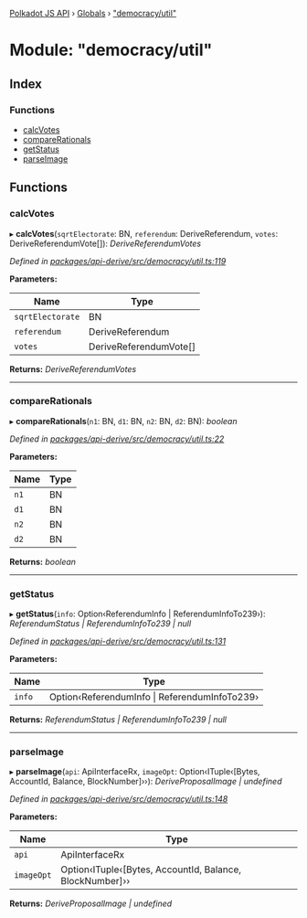 [Polkadot JS API](../README.md) › [Globals](../globals.md) › ["democracy/util"](_democracy_util_.md)

# Module: "democracy/util"

## Index

### Functions

* [calcVotes](_democracy_util_.md#calcvotes)
* [compareRationals](_democracy_util_.md#comparerationals)
* [getStatus](_democracy_util_.md#getstatus)
* [parseImage](_democracy_util_.md#parseimage)

## Functions

###  calcVotes

▸ **calcVotes**(`sqrtElectorate`: BN, `referendum`: DeriveReferendum, `votes`: DeriveReferendumVote[]): *DeriveReferendumVotes*

*Defined in [packages/api-derive/src/democracy/util.ts:119](https://github.com/polkadot-js/api/blob/71c1d16dc4/packages/api-derive/src/democracy/util.ts#L119)*

**Parameters:**

Name | Type |
------ | ------ |
`sqrtElectorate` | BN |
`referendum` | DeriveReferendum |
`votes` | DeriveReferendumVote[] |

**Returns:** *DeriveReferendumVotes*

___

###  compareRationals

▸ **compareRationals**(`n1`: BN, `d1`: BN, `n2`: BN, `d2`: BN): *boolean*

*Defined in [packages/api-derive/src/democracy/util.ts:22](https://github.com/polkadot-js/api/blob/71c1d16dc4/packages/api-derive/src/democracy/util.ts#L22)*

**Parameters:**

Name | Type |
------ | ------ |
`n1` | BN |
`d1` | BN |
`n2` | BN |
`d2` | BN |

**Returns:** *boolean*

___

###  getStatus

▸ **getStatus**(`info`: Option‹ReferendumInfo | ReferendumInfoTo239›): *ReferendumStatus | ReferendumInfoTo239 | null*

*Defined in [packages/api-derive/src/democracy/util.ts:131](https://github.com/polkadot-js/api/blob/71c1d16dc4/packages/api-derive/src/democracy/util.ts#L131)*

**Parameters:**

Name | Type |
------ | ------ |
`info` | Option‹ReferendumInfo &#124; ReferendumInfoTo239› |

**Returns:** *ReferendumStatus | ReferendumInfoTo239 | null*

___

###  parseImage

▸ **parseImage**(`api`: ApiInterfaceRx, `imageOpt`: Option‹ITuple‹[Bytes, AccountId, Balance, BlockNumber]››): *DeriveProposalImage | undefined*

*Defined in [packages/api-derive/src/democracy/util.ts:148](https://github.com/polkadot-js/api/blob/71c1d16dc4/packages/api-derive/src/democracy/util.ts#L148)*

**Parameters:**

Name | Type |
------ | ------ |
`api` | ApiInterfaceRx |
`imageOpt` | Option‹ITuple‹[Bytes, AccountId, Balance, BlockNumber]›› |

**Returns:** *DeriveProposalImage | undefined*
